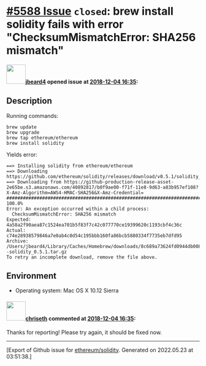 # [\#5588 Issue](https://github.com/ethereum/solidity/issues/5588) `closed`: brew install solidity fails with error "ChecksumMismatchError: SHA256 mismatch"

#### <img src="https://avatars.githubusercontent.com/u/586962?v=4" width="50">[jbeard4](https://github.com/jbeard4) opened issue at [2018-12-04 16:35](https://github.com/ethereum/solidity/issues/5588):

## Description

Running commands:

```
brew update
brew upgrade
brew tap ethereum/ethereum
brew install solidity
```

Yields error:

```
==> Installing solidity from ethereum/ethereum
==> Downloading https://github.com/ethereum/solidity/releases/download/v0.5.1/solidity_0.5.1.tar.gz
==> Downloading from https://github-production-release-asset-2e65be.s3.amazonaws.com/40892817/b0f9ae00-f71f-11e8-9d63-a83b957ef108?X-Amz-Algorithm=AWS4-HMAC-SHA256&X-Amz-Credential=
######################################################################## 100.0%
Error: An exception occurred within a child process:
  ChecksumMismatchError: SHA256 mismatch
Expected: 4a58a2f90aea87c1524ea701b5f83f7c42c077770ce19399620c1193cbf4c36c
Actual: c74e28938579846a7e0ab4c0d54c195bbb160fa86bcb5880334f7735eb7dfd95
Archive: /Users/jbeard4/Library/Caches/Homebrew/downloads/8c689a73624fd0944db008b890e917e3b7e864d7a6f1b0686444942a10c7fc91--solidity_0.5.1.tar.gz
To retry an incomplete download, remove the file above.
```

## Environment

- Operating system: Mac OS X 10.12 Sierra


#### <img src="https://avatars.githubusercontent.com/u/9073706?v=4" width="50">[chriseth](https://github.com/chriseth) commented at [2018-12-04 16:35](https://github.com/ethereum/solidity/issues/5588#issuecomment-444169863):

Thanks for reporting! Please try again, it should be fixed now.


-------------------------------------------------------------------------------



[Export of Github issue for [ethereum/solidity](https://github.com/ethereum/solidity). Generated on 2022.05.23 at 03:51:38.]
